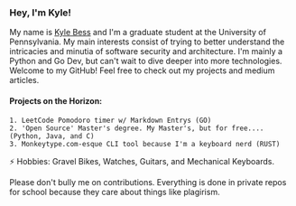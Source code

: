 ### Hey, I'm Kyle!


My name is [Kyle Bess](https://www.linkedin.com/in/kyle9bess/) and I'm a graduate student at the University of Pennsylvania. My main interests consist of trying to better understand the intricacies and minutia of software security and architecture. I'm mainly a Python and Go Dev, but can't wait to dive deeper into more technologies. Welcome to my GitHub! Feel free to check out my projects and medium articles.
#### Projects on the Horizon:
	1. LeetCode Pomodoro timer w/ Markdown Entrys (GO)
	2. 'Open Source' Master's degree. My Master's, but for free.... (Python, Java, and C)
	3. Monkeytype.com-esque CLI tool because I'm a keyboard nerd (RUST)

⚡ Hobbies: Gravel Bikes, Watches, Guitars, and Mechanical Keyboards.

Please don't bully me on contributions. Everything is done in private repos for school because they care about things like plagirism.

